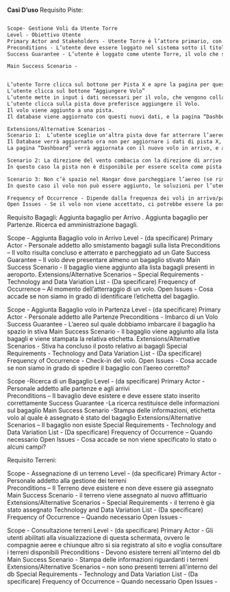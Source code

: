 **Casi D’uso**
Requisito Piste:
```markdown

Scope- Gestione Voli da Utente Torre
Level - Obiettivo Utente
Primary Actor and Stakeholders - Utente Torre è l’attore primario, con Stakeholder anche gli altri utenti possibili che possono interagire con la pagina Voli. 
Preconditions - L’utente deve essere loggato nel sistema sotto il titolo “Torre”.
Success Guarantee - L’utente è loggato come utente Torre, il volo che si vuole aggiungere ha le condizioni necessarie per essere accettato, ossia che il modello dell’aereo sia accettato, che la direzione del vento non sia nella stessa esatta direzione dell’arrivo dell’aereo, e se c’è lo spazio per parcheggiare l’aereo.

Main Success Scenario - 


L’utente Torre clicca sul bottone per Pista X e apre la pagina per questa pista
L’utente clicca sul bottone “Aggiungere Volo”
L’utente mette in input i dati necessari per il volo, che vengono collaudati dal software, e l’algoritmo di controllo voli mette in output una lista di piste alternative se la pista X non è la scelta migliore. 
L’utente clicca sulla pista dove preferisce aggiungere il Volo.
Il volo viene aggiunto a una pista.
Il database viene aggiornato con questi nuovi dati, e la pagina “Dashboard” dove si visualizzano i voli in arrivo/partenza aggiorna la visualizzazione dei dati.

Extensions/Alternative Scenarios -
Scenario 1:  L’utente sceglie un'altra pista dove far atterrare l’aereo
Il Database verrà aggiornato ora non per aggiornare i dati di pista X, ma i dati della pista che ha scelto l’utente
La pagina “Dashboard” verrà aggiornata con il nuovo volo in arrivo, e anche la pagina visualizzazione voli per la pista che aveva scelto l’utente

Scenario 2: La direzione del vento combacia con la direzione di arrivo dell’aereo
In questo caso la pista non è disponibile per essere scelta come pista di atterraggio/partenza del volo, l’utente potrà o chiudere la pagina e provare con un'altra pista, oppure scegliere una delle 3 opzioni listate dall’algoritmo di selezione piste.

Scenario 3: Non c’è spazio nel Hangar dove parcheggiare l’aereo (se rimane all'aeroporto per più di tre ore)
In questo caso il volo non può essere aggiunto, le soluzioni per l’utente Torre sono di aggiungere il volo su pista X ma con orari che combaciano con la disponibilità dei Hangar associati ad aziende aeree che non hanno spazi permanenti nel Hangar.

Frequency of Occurrence - Dipende dalla frequenza dei voli in arrivo/partenza, sarà a discrezione dell’utente Torre
Open Issues - Se il volo non viene accettato, ci potrebbe essere la possibilità di consigliare una lista di aeroporti vicini per fare atterrare questo aereo?

```
Requisito Bagagli: 
Aggiunta bagaglio per Arrivo .
Aggiunta bagaglio per Partenze.
Ricerca ed amministrazione bagagli. 


Scope - Aggiunta Bagaglio volo in Arrivo
Level - (da specificare)
Primary Actor - Personale addetto allo smistamento bagagli sulla lista 
Preconditions – Il volto risulta concluso e atterrato e parcheggiato ad un Gate
Success Guarantee – Il volo deve presentare almeno un bagaglio stivato
Main Success Scenario - Il bagaglio viene aggiunto alla lista bagagli presenti in aeroporto.
Extensions/Alternative Scenarios –
Special Requirements - 
Technology and Data Variation  List - (Da  specificare)
Frequency of Occurrence – Al momento dell’atterraggio di un volo. 
Open Issues - Cosa accade se non siamo in grado di identificare l’etichetta del bagaglio. 

Scope - Aggiunta Bagaglio volo in Partenza
Level - (da specificare)
Primary Actor - Personale addetto alle Partenze 
Preconditions - Imbarco di un Volo
Success Guarantee - L’aereo sul quale dobbiamo imbarcare il bagaglio ha spazio in stiva
Main Success Scenario - Il bagaglio viene aggiunto alla lista bagagli e viene stampata la relativa etichetta. 
Extensions/Alternative Scenarios - Stiva ha concluso il posto relativo ai bagagli
Special Requirements - 
Technology and Data Variation List - (Da specificare)
Frequency of Occurrence - Check-in del volo.
Open Issues - Cosa accade se non siamo in grado di spedire il bagaglio con l’aereo corretto?

Scope -Ricerca di un Bagaglio 
Level - (da specificare)
Primary Actor - Personale addetto alle partenze e agli arrivi  
Preconditions – Il bavaglio deve esistere e deve essere stato inserito correttamente
Success Guarantee -La ricerca restituisce delle informazioni sul bagaglio 
Main Success Scenario -Stampa delle informazioni, etichetta volo al quale è assegnato è stato del bagaglio
Extensions/Alternative Scenarios – Il bagaglio non esiste 
Special Requirements - 
Technology and Data Variation  List - (Da specificare)
Frequency of Occurrence – Quando necessario 
Open Issues - Cosa accade se non viene specificato lo stato o alcuni campi?


Requisito Terreni:

Scope -  Assegnazione di un terreno 
Level - (da specificare)
Primary Actor - Personale addetto alla gestione dei terreni  
Preconditions – Il Terreno deve esistere e  non deve essere già assegnato
Main Success Scenario - il terreno viene assegnato al nuovo affittuario
Extensions/Alternative Scenarios – Special Requirements -  il terreno è gia stato assegnato
Technology and Data Variation  List - (Da specificare)
Frequency of Occurrence – Quando necessario 
Open Issues - 

Scope - Consultazione terreni
Level - (da specificare)
Primary Actor - Gli utenti abilitati alla visualizzazione di questa schermata, ovvero le compagnie aeree e chiunque altro si sia registrato al sito e  voglia consultare i terreni disponibili
Preconditions -  Devono esistere terreni all'interno del db
Main Success Scenario - Stampa delle informazioni riguardanti i terreni
Extensions/Alternative Scenarios – non sono presenti terreni all'interno del db
Special Requirements - 
Technology and Data Variation  List - (Da specificare)
Frequency of Occurrence – Quando necessario 
Open Issues - 
